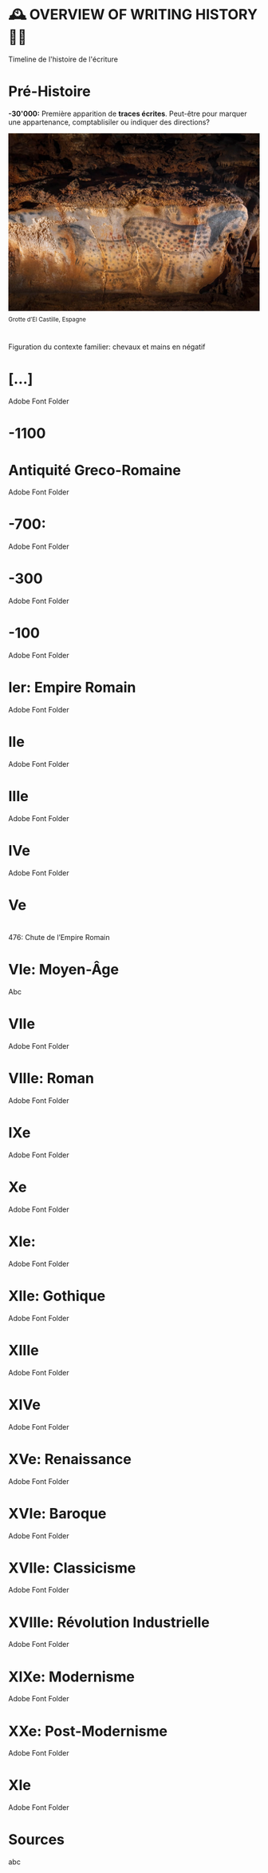# 🕰️ OVERVIEW OF WRITING HISTORY ✍🏻
  Timeline de l'histoire de l'écriture
  
# Pré-Histoire
  **-30'000:** Première apparition de **traces écrites**. Peut-être pour marquer une appartenance, comptablisiler ou indiquer des directions?
  
  ![](/links/Eracom_24_25_Typographie_Histoire_Ecriture_v9.jpg)
  <sub>Grotte d’El Castille, Espagne</sub>
#
  Figuration du contexte familier: chevaux et mains en négatif
# […]
  Adobe Font Folder
# -1100
# Antiquité Greco-Romaine
  Adobe Font Folder  
# -700: 
  Adobe Font Folder  
# -300
  Adobe Font Folder  
# -100
  Adobe Font Folder  
# Ier: Empire Romain
  Adobe Font Folder  
# IIe
  Adobe Font Folder  
# IIIe
  Adobe Font Folder  
# IVe
  Adobe Font Folder  
# Ve
#
  476: Chute de l’Empire Romain
# VIe: Moyen-Âge
  Abc
# VIIe
  Adobe Font Folder  
# VIIIe: Roman
  Adobe Font Folder  
# IXe
  Adobe Font Folder  
# Xe
  Adobe Font Folder  
# XIe: 
  Adobe Font Folder  
# XIIe: Gothique
  Adobe Font Folder
# XIIIe
  Adobe Font Folder
# XIVe
  Adobe Font Folder
# XVe: Renaissance
  Adobe Font Folder
# XVIe: Baroque
  Adobe Font Folder
# XVIIe: Classicisme
  Adobe Font Folder
# XVIIIe: Révolution Industrielle
  Adobe Font Folder
# XIXe: Modernisme
  Adobe Font Folder
# XXe: Post-Modernisme
  Adobe Font Folder
# XIe
  Adobe Font Folder


# Sources
  abc
